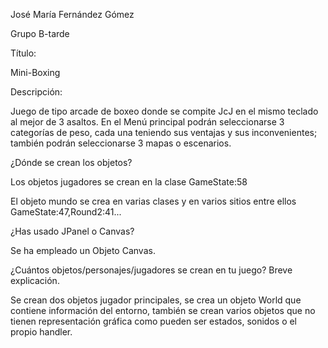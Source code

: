 José María Fernández Gómez 

Grupo B-tarde 

Título: 

 Mini-Boxing 

Descripción: 

Juego de tipo arcade de boxeo donde se compite JcJ en el mismo teclado al mejor de 3 asaltos. En el Menú principal podrán seleccionarse 3 categorías de peso, cada una teniendo sus ventajas y sus inconvenientes; también podrán seleccionarse 3 mapas o escenarios. 

¿Dónde se crean los objetos? 

Los objetos jugadores se crean en la clase GameState:58 

El objeto mundo se crea en varias clases y en varios sitios entre ellos GameState:47,Round2:41... 

¿Has usado JPanel o Canvas? 

 Se ha empleado un Objeto Canvas. 

 ¿Cuántos objetos/personajes/jugadores se crean en tu juego? Breve explicación. 

Se crean dos objetos jugador principales, se crea un objeto World que contiene información del entorno, también se crean varios objetos que no tienen representación gráfica como pueden ser estados, sonidos o el propio handler. 

 